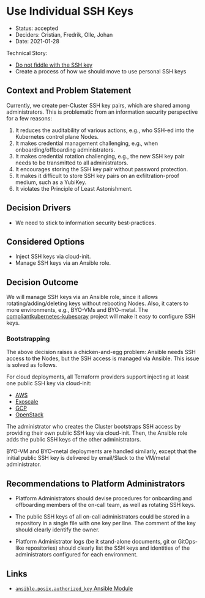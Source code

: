 # Use Individual SSH Keys

- Status: accepted
- Deciders: Cristian, Fredrik, Olle, Johan
- Date: 2021-01-28

Technical Story:

- [Do not fiddle with the SSH key](https://github.com/elastisys/compliantkubernetes-kubespray/issues/21)
- Create a process of how we should move to use personal SSH keys

## Context and Problem Statement

Currently, we create per-Cluster SSH key pairs, which are shared among administrators. This is problematic from an information security perspective for a few reasons:

1. It reduces the auditability of various actions, e.g., who SSH-ed into the Kubernetes control plane Nodes.
1. It makes credential management challenging, e.g., when onboarding/offboarding administrators.
1. It makes credential rotation challenging, e.g., the new SSH key pair needs to be transmitted to all administrators.
1. It encourages storing the SSH key pair without password protection.
1. It makes it difficult to store SSH key pairs on an exfiltration-proof medium, such as a YubiKey.
1. It violates the Principle of Least Astonishment.

## Decision Drivers

- We need to stick to information security best-practices.

## Considered Options

- Inject SSH keys via cloud-init.
- Manage SSH keys via an Ansible role.

## Decision Outcome

We will manage SSH keys via an Ansible role, since it allows rotating/adding/deleting keys without rebooting Nodes. Also, it caters to more environments, e.g., BYO-VMs and BYO-metal. The [compliantkubernetes-kubespray](https://github.com/elastisys/compliantkubernetes-kubespray) project will make it easy to configure SSH keys.

### Bootstrapping

The above decision raises a chicken-and-egg problem: Ansible needs SSH access to the Nodes, but the SSH access is managed via Ansible. This issue is solved as follows.

For cloud deployments, all Terraform providers support injecting at least one public SSH key via cloud-init:

- [AWS](https://github.com/kubernetes-sigs/kubespray/blob/release-2.15/contrib/terraform/aws/variables.tf#L9)
- [Exoscale](https://github.com/kubernetes-sigs/kubespray/blob/master/contrib/terraform/exoscale/variables.tf#L24)
- [GCP](https://github.com/kubernetes-sigs/kubespray/blob/release-2.15/contrib/terraform/gcp/variables.tf#L57)
- [OpenStack](https://github.com/kubernetes-sigs/kubespray/blob/release-2.15/contrib/terraform/openstack/variables.tf#L81)

The administrator who creates the Cluster bootstraps SSH access by providing their own public SSH key via cloud-init. Then, the Ansible role adds the public SSH keys of the other administrators.

BYO-VM and BYO-metal deployments are handled similarly, except that the initial public SSH key is delivered by email/Slack to the VM/metal administrator.

## Recommendations to Platform Administrators

- Platform Administrators should devise procedures for onboarding and offboarding members of the on-call team, as well as rotating SSH keys.

- The public SSH keys of all on-call administrators could be stored in a repository in a single file with one key per line.
  The comment of the key should clearly identify the owner.

- Platform Administrator logs (be it stand-alone documents, git or GitOps-like repositories) should clearly list the SSH keys and identities of the administrators configured for each environment.

## Links

- [`ansible.posix.authorized_key` Ansible Module](https://docs.ansible.com/ansible/latest/collections/ansible/posix/authorized_key_module.html)
